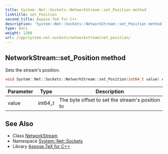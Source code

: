 ```yaml
---
title: System::Net::Sockets::NetworkStream::set_Position method
linktitle: set_Position
second_title: Aspose.TeX for C++
description: 'System::Net::Sockets::NetworkStream::set_Position method. Sets the stream''s position in C++.'
type: docs
weight: 1200
url: /cpp/system.net.sockets/networkstream/set_position/
---
```

## NetworkStream::set_Position method


Sets the stream's position.

```cpp
void System::Net::Sockets::NetworkStream::set_Position(int64_t value) override
```


| Parameter | Type | Description |
| --- | --- | --- |
| value | int64_t | The byte offset to set the stream's position to |

## See Also

* Class [NetworkStream](../)
* Namespace [System::Net::Sockets](../../)
* Library [Aspose.TeX for C++](../../../)
